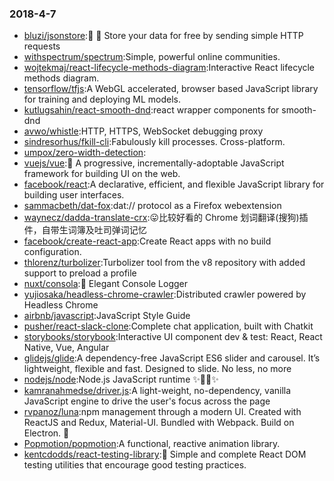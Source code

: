 ### 2018-4-7 
* [bluzi/jsonstore](https://github.com//bluzi/jsonstore):💾 🚀 Store your data for free by sending simple HTTP requests 
* [withspectrum/spectrum](https://github.com//withspectrum/spectrum):Simple, powerful online communities. 
* [wojtekmaj/react-lifecycle-methods-diagram](https://github.com//wojtekmaj/react-lifecycle-methods-diagram):Interactive React lifecycle methods diagram. 
* [tensorflow/tfjs](https://github.com//tensorflow/tfjs):A WebGL accelerated, browser based JavaScript library for training and deploying ML models. 
* [kutlugsahin/react-smooth-dnd](https://github.com//kutlugsahin/react-smooth-dnd):react wrapper components for smooth-dnd 
* [avwo/whistle](https://github.com//avwo/whistle):HTTP, HTTPS, WebSocket debugging proxy 
* [sindresorhus/fkill-cli](https://github.com//sindresorhus/fkill-cli):Fabulously kill processes. Cross-platform. 
* [umpox/zero-width-detection](https://github.com//umpox/zero-width-detection): 
* [vuejs/vue](https://github.com//vuejs/vue):🖖 A progressive, incrementally-adoptable JavaScript framework for building UI on the web. 
* [facebook/react](https://github.com//facebook/react):A declarative, efficient, and flexible JavaScript library for building user interfaces. 
* [sammacbeth/dat-fox](https://github.com//sammacbeth/dat-fox):dat:// protocol as a Firefox webextension 
* [waynecz/dadda-translate-crx](https://github.com//waynecz/dadda-translate-crx):😛比较好看的 Chrome 划词翻译(搜狗)插件，自带生词簿及吐司弹词记忆 
* [facebook/create-react-app](https://github.com//facebook/create-react-app):Create React apps with no build configuration. 
* [thlorenz/turbolizer](https://github.com//thlorenz/turbolizer):Turbolizer tool from the v8 repository with added support to preload a profile 
* [nuxt/consola](https://github.com//nuxt/consola):🐨 Elegant Console Logger 
* [yujiosaka/headless-chrome-crawler](https://github.com//yujiosaka/headless-chrome-crawler):Distributed crawler powered by Headless Chrome 
* [airbnb/javascript](https://github.com//airbnb/javascript):JavaScript Style Guide 
* [pusher/react-slack-clone](https://github.com//pusher/react-slack-clone):Complete chat application, built with Chatkit 
* [storybooks/storybook](https://github.com//storybooks/storybook):Interactive UI component dev & test: React, React Native, Vue, Angular 
* [glidejs/glide](https://github.com//glidejs/glide):A dependency-free JavaScript ES6 slider and carousel. It’s lightweight, flexible and fast. Designed to slide. No less, no more 
* [nodejs/node](https://github.com//nodejs/node):Node.js JavaScript runtime ✨🐢🚀✨ 
* [kamranahmedse/driver.js](https://github.com//kamranahmedse/driver.js):A light-weight, no-dependency, vanilla JavaScript engine to drive the user's focus across the page 
* [rvpanoz/luna](https://github.com//rvpanoz/luna):npm management through a modern UI. Created with ReactJS and Redux, Material-UI. Bundled with Webpack. Build on Electron. 🌺 
* [Popmotion/popmotion](https://github.com//Popmotion/popmotion):A functional, reactive animation library. 
* [kentcdodds/react-testing-library](https://github.com//kentcdodds/react-testing-library):🐐 Simple and complete React DOM testing utilities that encourage good testing practices. 
